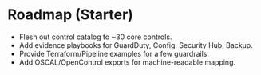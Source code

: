 # Roadmap (Starter)
- Flesh out control catalog to ~30 core controls.
- Add evidence playbooks for GuardDuty, Config, Security Hub, Backup.
- Provide Terraform/Pipeline examples for a few guardrails.
- Add OSCAL/OpenControl exports for machine-readable mapping.